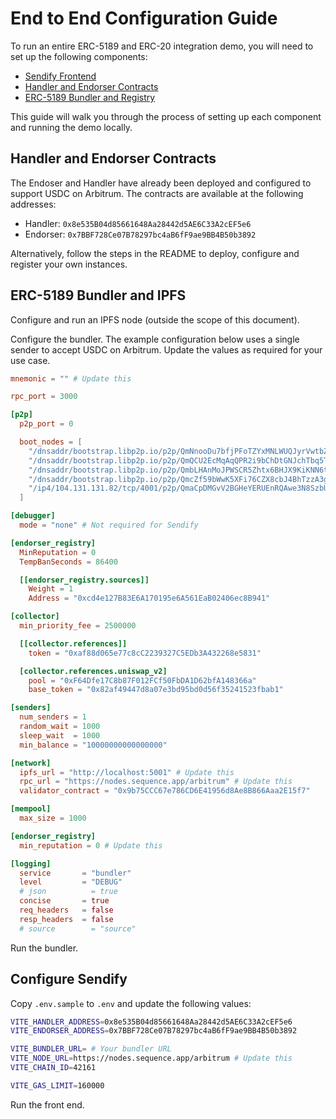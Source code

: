 # End to End Configuration Guide

To run an entire ERC-5189 and ERC-20 integration demo, you will need to set up the following components:

* [Sendify Frontend](../README.md)
* [Handler and Endorser Contracts](https://github.com/Agusx1211/ERC5189-ERC20-Handler)
* [ERC-5189 Bundler and Registry](https://github.com/0xsequence/bundler)

This guide will walk you through the process of setting up each component and running the demo locally.

## Handler and Endorser Contracts

The Endoser and Handler have already been deployed and configured to support USDC on Arbitrum. The contracts are available at the following addresses:

* Handler: `0x8e535B04d85661648Aa28442d5AE6C33A2cEF5e6`
* Endorser: `0x7BBF728Ce07B78297bc4aB6fF9ae9BB4B50b3892`

Alternatively, follow the steps in the README to deploy, configure and register your own instances.

## ERC-5189 Bundler and IPFS

Configure and run an IPFS node (outside the scope of this document).

Configure the bundler. The example configuration below uses a single sender to accept USDC on Arbitrum. Update the values as required for your use case.

```conf
mnemonic = "" # Update this

rpc_port = 3000

[p2p]
  p2p_port = 0

  boot_nodes = [
    "/dnsaddr/bootstrap.libp2p.io/p2p/QmNnooDu7bfjPFoTZYxMNLWUQJyrVwtbZg5gBMjTezGAJN",
    "/dnsaddr/bootstrap.libp2p.io/p2p/QmQCU2EcMqAqQPR2i9bChDtGNJchTbq5TbXJJ16u19uLTa",
    "/dnsaddr/bootstrap.libp2p.io/p2p/QmbLHAnMoJPWSCR5Zhtx6BHJX9KiKNN6tpvbUcqanj75Nb",
    "/dnsaddr/bootstrap.libp2p.io/p2p/QmcZf59bWwK5XFi76CZX8cbJ4BhTzzA3gU1ZjYZcYW3dwt",
    "/ip4/104.131.131.82/tcp/4001/p2p/QmaCpDMGvV2BGHeYERUEnRQAwe3N8SzbUtfsmvsqQLuvuJ",
  ]

[debugger]
  mode = "none" # Not required for Sendify

[endorser_registry]
  MinReputation = 0
  TempBanSeconds = 86400

  [[endorser_registry.sources]]
    Weight = 1
    Address = "0xcd4e127B83E6A170195e6A561EaB02406ec8B941"

[collector]
  min_priority_fee = 2500000

  [[collector.references]]
    token = "0xaf88d065e77c8cC2239327C5EDb3A432268e5831"

  [collector.references.uniswap_v2]
    pool = "0xF64Dfe17C8b87F012FCf50FbDA1D62bfA148366a"
    base_token = "0x82af49447d8a07e3bd95bd0d56f35241523fbab1"

[senders]
  num_senders = 1
  random_wait = 1000
  sleep_wait  = 1000
  min_balance = "10000000000000000"

[network]
  ipfs_url = "http://localhost:5001" # Update this
  rpc_url = "https://nodes.sequence.app/arbitrum" # Update this
  validator_contract = "0x9b75CCC67e786CD6E41956d8Ae8B866Aaa2E15f7"

[mempool]
  max_size = 1000

[endorser_registry]
  min_reputation = 0 # Update this

[logging]
  service       = "bundler"
  level         = "DEBUG"
  # json          = true
  concise       = true
  req_headers   = false
  resp_headers  = false
  # source        = "source"
```

Run the bundler.

## Configure Sendify

Copy `.env.sample` to `.env` and update the following values:

```bash
VITE_HANDLER_ADDRESS=0x8e535B04d85661648Aa28442d5AE6C33A2cEF5e6
VITE_ENDORSER_ADDRESS=0x7BBF728Ce07B78297bc4aB6fF9ae9BB4B50b3892

VITE_BUNDLER_URL= # Your bundler URL
VITE_NODE_URL=https://nodes.sequence.app/arbitrum # Update this
VITE_CHAIN_ID=42161

VITE_GAS_LIMIT=160000
```

Run the front end.
